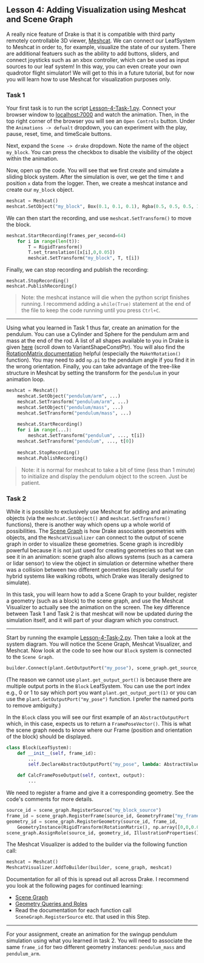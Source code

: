 ## Lesson 4: Adding Visualization using Meshcat and Scene Graph

A really nice feature of Drake is that it is compatible with third party remotely controllable 3D viewer, [Meshcat](https://drake.mit.edu/doxygen_cxx/classdrake_1_1geometry_1_1_meshcat.html). We can connect our LeafSystem to Meshcat in order to, for example, visualize the state of our system. There are additional featuers such as the ability to add buttons, sliders, and connect joysticks such as an xbox controller, which can be used as input sources to our leaf system! In this way, you can even create your own quadrotor flight simulator! We will get to this in a future tutorial, but for now you will learn how to use Meshcat for visualization purposes only.

### Task 1

Your first task is to run the script [Lesson-4-Task-1.py](./Lesson-4-Task-1.py). Connect your browser window to [localhost:7000](http://localhost:7000) and watch the animation. Then, in the top right corner of the browser you will see an `Open Controls` button. Under the `Animations -> defualt` dropdown, you can experiment with the play, pause, reset, time, and timeScale buttons.

Next, expand the `Scene -> drake` dropdown. Note the name of the object `my_block`. You can press the checkbox to disable the visibility of the object within the animation.

Now, open up the code. You will see that we first create and simulate a sliding block system. After the simulation is over, we get the time `t` and position `x` data from the logger. Then, we create a meshcat instance and create our `my_block` object.

```python
meshcat = Meshcat()
meshcat.SetObject("my_block", Box(0.1, 0.1, 0.1), Rgba(0.5, 0.5, 0.5, 1))
```

We can then start the recording, and use `meshcat.SetTransform()` to move the block.
```python
meshcat.StartRecording(frames_per_second=64)
    for i in range(len(t)):
        T = RigidTransform()
        T.set_translation([x[i],0,0.05])
        meshcat.SetTransform("my_block", T, t[i])
```

Finally, we can stop recording and publish the recording:
```
meshcat.StopRecording()
meshcat.PublishRecording()
```

> Note: the meshcat instance will die when the python script finishes running. I recommend adding a `while(True)` statement at the end of the file to keep the code running until you press `Ctrl+C`.


---

Using what you learned in Task 1 thus far, create an animation for the pendulum. You can use a Cylinder and Sphere for the pendulum arm and mass at the end of the rod. A list of all shapes available to you in Drake is given [here](https://drake.mit.edu/doxygen_cxx/classdrake_1_1geometry_1_1_shape.html) (scroll down to VariantShapeConstPtr). You will also find the [RotationMatrix documentation](https://drake.mit.edu/doxygen_cxx/classdrake_1_1math_1_1_rotation_matrix.html) helpful (especially the `MakeYRotation()` function). You may need to add `np.pi` to the pendulum angle if you find it in the wrong orientation. Finally, you can take advantage of the tree-like structure in Meshcat by setting the transform for the `pendulum` in your animation loop.

```python
meshcat = Meshcat()
    meshcat.SetObject("pendulum/arm", ...)
    meshcat.SetTransform("pendulum/arm", ...)
    meshcat.SetObject("pendulum/mass", ...)
    meshcat.SetTransform("pendulum/mass", ...)
    
    meshcat.StartRecording()
    for i in range(...):
        meshcat.SetTransform("pendulum", ..., t[i])
    meshcat.SetTransform("pendulum", ..., t[0])
    
    meshcat.StopRecording()
    meshcat.PublishRecording()
```

> Note: it is normal for meshcat to take a bit of time (less than 1 minute) to initialize and display the pendulum object to the screen. Just be patient.

### Task 2

While it is possible to exclusively use Meshcat for adding and animating objects (via the `meshcat.SetObject()` and `meshcat.SetTransform()` functions), there is another way which opens up a whole world of possibilities. The [Scene Graph](https://drake.mit.edu/doxygen_cxx/classdrake_1_1geometry_1_1_scene_graph.html) is how Drake associates geometries with objects, and the `MeshcatVisualizer` can connect to the output of scene graph in order to visualize these geometries. Scene graph is incredibly powerful because it is not just used for creating geometries so that we can see it in an animation: scene graph also allows systems (such as a camera or lidar sensor) to view the object in simulation or determine whether there was a collision between two different geometries (especially useful for hybrid systems like walking robots, which Drake was literally designed to simulate).

In this task, you will learn how to add a Scene Graph to your builder, register a geometry (such as a block) to the scene graph, and use the Meshcat Visualizer to actually see the animation on the screen. The key difference between Task 1 and Task 2 is that meshcat will now be updated *during* the simulation itself, and it will part of your diagram which you construct.

---

Start by running the example [Lesson-4-Task-2.py](Lesson-4-Task-2.py). Then take a look at the system diagram. You will notice the Scene Graph, Meshcat Visualizer, and Meshcat. Now look at the code to see how our `Block` system is connected to the `Scene Graph`.

```python
builder.Connect(plant.GetOutputPort("my_pose"), scene_graph.get_source_pose_port(source_id))
```

(The reason we cannot use `plant.get_output_port()` is because there are multiple output ports in the `Block` LeafSystem. You can use the port index e.g., 0 or 1 to say which port you want `plant.get_output_port(1)` or you can use the `plant.GetOutputPort("my_pose")` function. I prefer the named ports to remove ambiguity.)

In the `Block` class you will see our first example of an `AbstractOutputPort` which, in this case, expects us to return a `FramePoseVector()`. This is what the scene graph needs to know where our Frame (position and orientation of the block) should be displayed.

```python
class Block(LeafSystem):
    def __init__(self, frame_id):
        ...
        self.DeclareAbstractOutputPort("my_pose", lambda: AbstractValue.Make(FramePoseVector()), self.CalcFramePoseOutput)

    def CalcFramePoseOutput(self, context, output):
        ...
```

We need to register a frame and give it a corresponding geometry. See the code's comments for more details.
```python
source_id = scene_graph.RegisterSource("my_block_source")
frame_id = scene_graph.RegisterFrame(source_id, GeometryFrame("my_frame", 0))
geometry_id = scene_graph.RegisterGeometry(source_id, frame_id, 
    GeometryInstance(RigidTransform(RotationMatrix(), np.array([0,0,0.05])), Box(0.1, 0.1, 0.1), "my_geometry_instance"))
scene_graph.AssignRole(source_id, geometry_id, IllustrationProperties())
```

The Meshcat Visualizer is added to the builder via the following function call:
```python
meshcat = Meshcat()
MeshcatVisualizer.AddToBuilder(builder, scene_graph, meshcat)
```

Documentation for all of this is spread out all across Drake. I recommend you look at the following pages for continued learning:
* [Scene Graph](https://drake.mit.edu/doxygen_cxx/classdrake_1_1geometry_1_1_scene_graph.html)
* [Geometry Queries and Roles](https://drake.mit.edu/doxygen_cxx/group__geometry__roles.html)
* Read the documentation for each function call `SceneGraph.RegisterSource` etc. that used in this Step.

---

For your assignment, create an animation for the swingup pendulum simulation using what you learned in task 2. You will need to associate the same `frame_id` for two different geometry instances: `pendulum_mass` and `pendulum_arm`.
